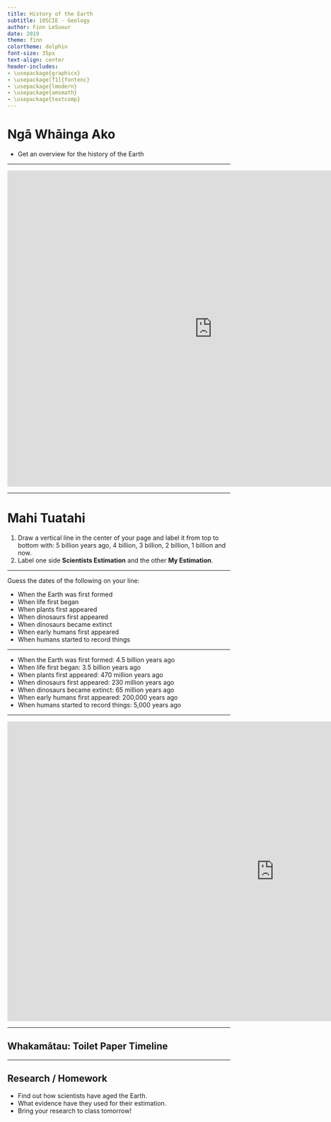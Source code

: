 ```yaml
---
title: History of the Earth
subtitle: 10SCIE - Geology
author: Finn LeSueur
date: 2019
theme: finn
colortheme: dolphin
font-size: 35px
text-align: center
header-includes:
- \usepackage{graphicx}
- \usepackage[T1]{fontenc}
- \usepackage{lmodern}
- \usepackage{amsmath}
- \usepackage{textcomp}
---
```


# Ngā Whāinga Ako

- Get an overview for the history of the Earth

---

<iframe width="926" height="715" src="https://www.youtube.com/embed/GzG9fHMr9L4" frameborder="0" allow="accelerometer; autoplay; encrypted-media; gyroscope; picture-in-picture" allowfullscreen></iframe>

---

# Mahi Tuatahi

1. Draw a vertical line in the center of your page and label it from top to bottom with: 5 billion years ago, 4 billion, 3 billion, 2 billion, 1 billion and now.
2. Label one side __Scientists Estimation__ and the other __My Estimation__.

---

Guess the dates of the following on your line:

- When the Earth was first formed
- When life first began
- When plants first appeared
- When dinosaurs first appeared
- When dinosaurs became extinct
- When early humans first appeared
- When humans started to record things

---

- When the Earth was first formed: 4.5 billion years ago
- When life first began: 3.5 billion years ago
- When plants first appeared: 470 million years ago
- When dinosaurs first appeared: 230 million years ago
- When dinosaurs became extinct: 65 million years ago
- When early humans first appeared: 200,000 years ago
- When humans started to record things: 5,000 years ago

---

<iframe width="1206" height="678" src="https://www.youtube.com/embed/toQ14R9yDCU" frameborder="0" allow="accelerometer; autoplay; encrypted-media; gyroscope; picture-in-picture" allowfullscreen></iframe>

---

## Whakamātau: Toilet Paper Timeline

---

## Research / Homework

- Find out how scientists have aged the Earth.
- What evidence have they used for their estimation.
- Bring your research to class tomorrow!